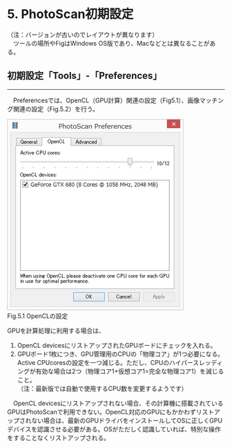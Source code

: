 # 5. PhotoScan初期設定
（注：バージョンが古いのでレイアウトが異なります）  
　ツールの場所やFigはWindows OS版であり、Macなどとは異なることがある。
##	初期設定「Tools」-「Preferences」
---
　Preferencesでは、OpenCL（GPU計算）関連の設定（Fig5.1）、画像マッチング関連の設定（Fig.5.2）を行う。

![img](./pic/1.png)  
Fig.5.1 OpenCLの設定

GPUを計算処理に利用する場合は、  
1. OpenCL devicesにリストアップされたGPUボードにチェックを入れる。
2. GPUボード1枚につき、GPU管理用のCPUの「物理コア」が1つ必要になる。Active CPUcoresの設定を一つ減じる。ただし、CPUのハイパースレッディングが有効な場合は2つ（物理コア1+仮想コア1=完全な物理コア1）を減じること。  
（注：最新版では自動で使用するCPU数を変更するようです）

　OpenCL devicesにリストアップされない場合、その計算機に搭載されているGPUはPhotoScanで利用できない。OpenCL対応のGPUにもかかわずリストアップされない場合は、最新のGPUドライバをインストールしてOSに正しくGPUデバイスを認識させる必要がある。OSがただしく認識していれば、特別な操作をすることなくリストアップされる。
